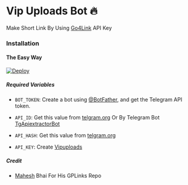 # Vip Uploads Bot 🔥
Make Short Link By Using [Go4Link](https://go4link.in/) API Key

### Installation

#### The Easy Way

[![Deploy](https://www.herokucdn.com/deploy/button.svg)](https://www.heroku.com/deploy)

##### Required Variables

* `BOT_TOKEN`: Create a bot using [@BotFather](https://telegram.dog/BotFather), and get the Telegram API token.

* `API_ID`: Get this value from [telgram.org](https://my.telegram.org/apps) Or By Telegram Bot [TgApiextractorBot](https://telegram.dog/TgApiextractorBot)
* `API_HASH`: Get this value from [telgram.org](https://my.telegram.org/apps)
* `API_KEY`: Create [Vipuploads](https://Vipuploads.com) 

##### Credit
- [Mahesh](https://github.com/Mahesh0253) Bhai For His GPLinks Repo
